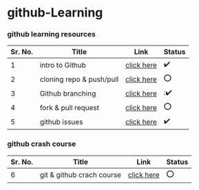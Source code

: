 # github-Learning

### github learning resources

Sr. No. | Title | Link | Status
------- | ----- | ---- | ------
1 | intro to Github | [click here](https://youtu.be/BCQHnlnPusY) | :heavy_check_mark:
2 | cloning repo & push/pull | [click here](https://www.youtube.com/watch?v=yXT1ElMEkW8) | :o:
3 | Github branching | [click here](https://www.youtube.com/watch?v=oPpnCh7InLY) | ::heavy_check_mark:
4 | fork & pull request | [click here](https://www.youtube.com/watch?v=_NrSWLQsDL4) | :o:
5 | github issues | [click here](https://www.youtube.com/watch?v=WMykv2ZMyEQ) | :heavy_check_mark:

### github crash course

Sr. No. | Title | Link | Status
------- | ----- | ---- | ------
6 | git & github crach course | [click here](https://www.youtube.com/watch?v=SWYqp7iY_Tc) | :o:
